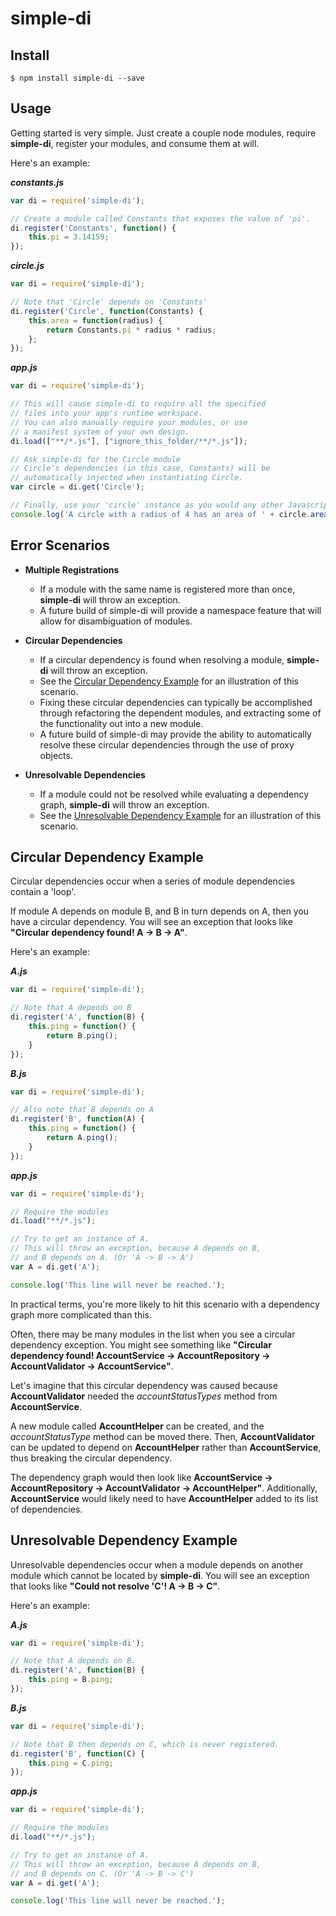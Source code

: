 # simple-di

## Install

```
$ npm install simple-di --save
```

## Usage

Getting started is very simple.  Just create a couple node modules, require **simple-di**, register your modules, and consume them at will.

Here's an example:

***constants.js***
```javascript
var di = require('simple-di');

// Create a module called Constants that exposes the value of 'pi'.
di.register('Constants', function() {
	this.pi = 3.14159;
});
```

***circle.js***
```javascript
var di = require('simple-di');

// Note that 'Circle' depends on 'Constants'
di.register('Circle', function(Constants) {
	this.area = function(radius) {
		return Constants.pi * radius * radius;
	};
});
```

***app.js***
```javascript
var di = require('simple-di');

// This will cause simple-di to require all the specified
// files into your app's runtime workspace.
// You can also manually require your modules, or use
// a manifest system of your own design.
di.load(["**/*.js"], ["ignore_this_folder/**/*.js"]);

// Ask simple-di for the Circle module
// Circle's dependencies (in this case, Constants) will be
// automatically injected when instantiating Circle.
var circle = di.get('Circle');

// Finally, use your 'circle' instance as you would any other Javascript object.
console.log('A circle with a radius of 4 has an area of ' + circle.area(4));
```

## Error Scenarios

* **Multiple Registrations**
	* If a module with the same name is registered more than once, **simple-di** will throw an exception.
	* A future build of simple-di will provide a namespace feature that will allow for disambiguation of modules.

* **Circular Dependencies**
	* If a circular dependency is found when resolving a module, **simple-di** will throw an exception.
	* See the [Circular Dependency Example](#circular-dependency-example) for an illustration of this scenario.
	* Fixing these circular dependencies can typically be accomplished through refactoring the dependent modules, and extracting some of the functionality out into a new module.
	* A future build of simple-di may provide the ability to automatically resolve these circular dependencies through the use of proxy objects.

* **Unresolvable Dependencies**
	* If a module could not be resolved while evaluating a dependency graph, **simple-di** will throw an exception.
	* See the [Unresolvable Dependency Example](#unresolvable-dependency-example) for an illustration of this scenario.


## Circular Dependency Example

Circular dependencies occur when a series of module dependencies contain a 'loop'.

If module A depends on module B, and B in turn depends on A, then you have a circular dependency.  You will see an exception that looks like **"Circular dependency found! A -> B -> A"**.

Here's an example:

***A.js***
```javascript
var di = require('simple-di');

// Note that A depends on B
di.register('A', function(B) {
	this.ping = function() {
		return B.ping();
	}
});
```

***B.js***
```javascript
var di = require('simple-di');

// Also note that B depends on A
di.register('B', function(A) {
	this.ping = function() {
		return A.ping();
	}
});
```

***app.js***
```javascript
var di = require('simple-di');

// Require the modules
di.load("**/*.js");

// Try to get an instance of A.
// This will throw an exception, because A depends on B,
// and B depends on A. (Or 'A -> B -> A')
var A = di.get('A');

console.log('This line will never be reached.');
```

In practical terms, you're more likely to hit this scenario with a dependency graph more complicated than this.

Often, there may be many modules in the list when you see a circular dependency exception.  You might see something like **"Circular dependency found! AccountService -> AccountRepository -> AccountValidator -> AccountService"**.

Let's imagine that this circular dependency was caused because **AccountValidator** needed the *accountStatusTypes* method from **AccountService**.

A new module called **AccountHelper** can be created, and the *accountStatusType* method can be moved there.  Then, **AccountValidator** can be updated to depend on **AccountHelper** rather than **AccountService**, thus breaking the circular dependency.

The dependency graph would then look like **AccountService -> AccountRepository -> AccountValidator -> AccountHelper"**.  Additionally, **AccountService** would likely need to have **AccountHelper** added to its list of dependencies.

## Unresolvable Dependency Example

Unresolvable dependencies occur when a module depends on another module which cannot be located by **simple-di**.  You will see an exception that looks like **"Could not resolve 'C'! A -> B -> C"**.

Here's an example:

***A.js***
```javascript
var di = require('simple-di');

// Note that A depends on B.
di.register('A', function(B) {
	this.ping = B.ping;
});
```

***B.js***
```javascript
var di = require('simple-di');

// Note that B then depends on C, which is never registered.
di.register('B', function(C) {
	this.ping = C.ping;
});

```

***app.js***
```javascript
var di = require('simple-di');

// Require the modules
di.load("**/*.js");

// Try to get an instance of A.
// This will throw an exception, because A depends on B,
// and B depends on C. (Or 'A -> B -> C')
var A = di.get('A');

console.log('This line will never be reached.');

```
